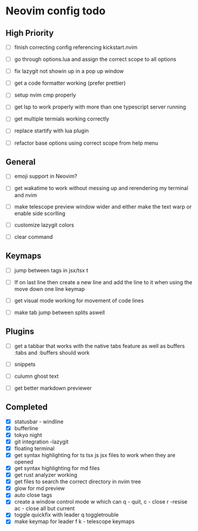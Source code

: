 # Neovim config todo

## High Priority
  - [ ] finish correcting config referencing kickstart.nvim
  - [ ] go through options.lua and assign the correct scope to all options
  - [ ] fix lazygit not showin up in a pop up window
  - [ ] get a code formatter working (prefer prettier)
  - [ ] setup nvim cmp properly
  - [ ] get lsp to work properly with more than one typescript server running
  - [ ] get multiple termials working correctly
  - [ ] replace startify with lua plugin
  - [ ] refactor base options using correct scope from help menu



## General
  - [ ] emoji support in Neovim?
  - [ ] get wakatime to work without messing up and rerendering my terminal and nvim
  - [ ] make telescope preview window wider and either make the text warp or enable side scorlling
  - [ ] customize lazygit colors
  - [ ] clear command



## Keymaps
  - [ ] jump between tags in jsx/tsx <leader>t
  - [ ] If on last line then create a new line and add the line to it when using the move down one line keymap
  - [ ] get visual mode working for movement of code lines
  - [ ] make tab jump between splits aswell



## Plugins
  - [ ] get a tabbar that works with the native tabs feature as well as buffers :tabs and :buffers should work
  - [ ] snippets
  - [ ] culumn ghost text
  - [ ] get  better markdown previewer



## Completed
  - [x] statusbar - windline
  - [x] bufferline
  - [x] tokyo night
  - [x] git integration -lazygit
  - [x] floating terminal
  - [x] get syntax highlighting for ts tsx js jsx files to work when they are opened
  - [x] get syntax highlighting for md files
  - [x] get rust analyzer working
  - [x] get files to search the correct directory in nvim tree
  - [x] glow for md preview
  - [x] auto close tags
  - [x] create a window control mode <leader>w which can q - quit, c - close r -resise ac - close all but current
  - [x] toggle quickfix with leader q toggletrouble
  - [x] make keymap for leader f k - telescope keymaps
